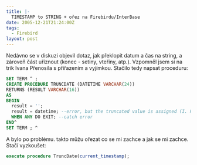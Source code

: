 ```yaml
---
title: |-
  TIMESTAMP to STRING + ořez na Firebirdu/InterBase
date: 2005-12-21T21:24:00Z
tags:
  - Firebird
layout: post
---
```

Nedávno se v diskuzi objevil dotaz, jak překlopit datum a čas na string, a zároveň část uříznout (konec - setiny, vteřiny, atp.). Vzpomněl jsem si na trik Ivana Přenosila s přiřazením a vyjímkou. Stačilo tedy napsat proceduru:

```sql
SET TERM ^ ;
CREATE PROCEDURE TRUNCDATE (DATETIME VARCHAR(24))
RETURNS (RESULT VARCHAR(16))
AS
BEGIN
  result = '';
  result = datetime; --error, but the truncated value is assigned (I. Prenosil's tip)
  WHEN ANY DO EXIT; --catch error
END^
SET TERM ; ^
```

A bylo po problému. takto můžu ořezat co se mi zachce a jak se mi zachce. Stačí vyzkoušet:

```sql
execute procedure TruncDate(current_timestamp);
```